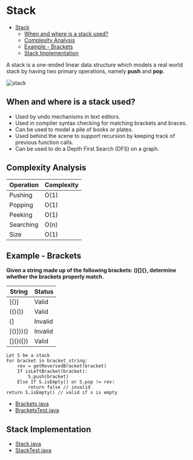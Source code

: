 # Stack

- [Stack](#stack)
  * [When and where is a stack used?](#when-and-where-is-a-stack-used)
  * [Complexity Analysis](#complexity-analysis)
  * [Example - Brackets](#example---brackets)
  * [Stack Implementation](#stack-implementation)

A stack is a one-ended linear data structure which models a real world stack by having two
primary operations, namely **push** and **pop**.

![stack](https://media.geeksforgeeks.org/wp-content/cdn-uploads/gq/2013/03/stack.png)

## When and where is a stack used?

- Used by undo mechanisms in text editors.
- Used in compiler syntax checking for matching brackets and braces.
- Can be used to model a pile of books or plates.
- Used behind the scene to support recursion by keeping track of previous function calls.
- Can be used to do a Depth First Search (DFS) on a graph.

## Complexity Analysis
| Operation | Complexity |
| --- | --- |
| Pushing | O(1) |
| Popping | O(1) |
| Peeking | O(1) |
| Searching | O(n) |
| Size | O(1) |

## Example - Brackets
**Given a string made up of the following brackets: ()[]{}, determine whether the brackets properly match.**

| String | Status |
| --- | --- |
| [{}] | Valid |
| (()()) | Valid |
| {] | Invalid |
| [()]))() | Invalid |
| []{}({}) | Valid |

```pseudocode
Let S be a stack
For bracket in bracket_string:
    rev = getReversedBracket(bracket)
    If isLeftBracket(bracket):
        S.push(bracket)
    Else If S.isEmpty() or S.pop != rev:
        return false // invalid
return S.isEmpty() // valid if s is empty
```

- [Brackets.java](Brackets.java)
- [BracketsTest.java](./../../tests/stack/BracketsTest.java)

## Stack Implementation
- [Stack.java](Stack.java)
- [StackTest.java](./../../tests/stack/StackTest.java)
